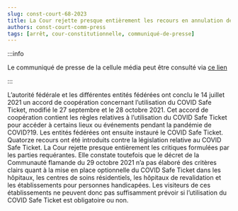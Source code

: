 ```yaml
---   
slug: const-court-68-2023
title: La Cour rejette presque entièrement les recours en annulation de la législation relative au COVID Safe Ticket, à l’exception du régime flamand de soins résidentiels pour personnes vulnérables
authors: const-court-comm-press
tags: [arrêt, cour-constitutionnelle, communiqué-de-presse]
---
```


:::info

Le communiqué de presse de la cellule média peut être consulté via [ce lien](https://www.const-court.be/public/f/2023/2023-068f-info.pdf) 

:::

L’autorité fédérale et les différentes entités fédérées ont conclu le 14 juillet 2021 un accord de coopération concernant l’utilisation du COVID Safe Ticket, modifié le 27 septembre et le 28 octobre 2021. Cet accord de coopération contient les règles relatives à l’utilisation du COVID Safe Ticket pour accéder à certains lieux ou événements pendant la pandémie de COVID?19. Les entités fédérées ont ensuite instauré le COVID Safe Ticket.Quatorze recours ont été introduits contre la législation relative au COVID Safe Ticket. La Cour rejette presque entièrement les critiques formulées par les parties requérantes. Elle constate toutefois que le décret de la Communauté flamande du 29 octobre 2021 n’a pas élaboré des critères clairs quant à la mise en place optionnelle du COVID Safe Ticket dans les hôpitaux, les centres de soins résidentiels, les hôpitaux de revalidation et les établissements pour personnes handicapées. Les visiteurs de ces établissements ne peuvent donc pas suffisamment prévoir si l’utilisation du COVID Safe Ticket est obligatoire ou non.
